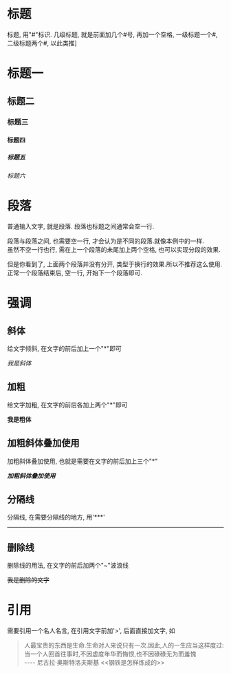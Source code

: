 # 标题

标题, 用"#"标识. 几级标题, 就是前面加几个#号, 再加一个空格, 一级标题一个#, 二级标题两个#, 以此类推]

# 标题一
## 标题二
### 标题三
#### 标题四
##### 标题五
###### 标题六

# 段落

普通输入文字, 就是段落. 段落也标题之间通常会空一行.

段落与段落之间, 也需要空一行, 才会认为是不同的段落.就像本例中的一样.  
虽然不空一行也行, 需在上一个段落的未尾加上两个空格, 也可以实现分段的效果.

但是你看到了, 上面两个段落并没有分开, 类型于换行的效果.所以不推荐这么使用. 正常一个段落结束后, 空一行, 开始下一个段落即可.

# 强调

## 斜体

给文字倾斜, 在文字的前后加上一个"*"即可

*我是斜体*

## 加粗

给文字加粗, 在文字的前后各加上两个"*"即可

**我是粗体**

## 加粗斜体叠加使用

加粗斜体叠加使用, 也就是需要在文字的前后加上三个"*"

***加粗斜体叠加使用***

## 分隔线

分隔线, 在需要分隔线的地方, 用'***'

***

## 删除线

删除线的用法, 在文字的前后加两个"~"波浪线

~~我是删除的文字~~

# 引用

需要引用一个名人名言, 在引用文字前加'>', 后面直接加文字, 如

>人最宝贵的东西是生命.生命对人来说只有一次.因此,人的一生应当这样度过:当一个人回首往事时,不因虚度年华而悔恨,也不因碌碌无为而羞愧  
---- 尼古拉·奥斯特洛夫斯基 <<钢铁是怎样炼成的>>
